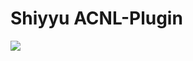 # Shiyyu ACNL-Plugin
![](https://cdn.discordapp.com/attachments/1159681968464740483/1167468880403382353/2023-10-27_23-24-55.391_top.bmp?ex=654e3d1f&is=653bc81f&hm=bf76b0d3c23df592523101d0acd5bdf3405926ad9175b1992f96e8473b0c7317&)
